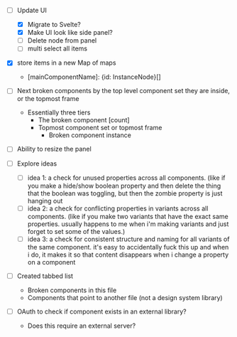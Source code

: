 - [ ] Update UI
  - [X] Migrate to Svelte?
  - [X] Make UI look like side panel?
  - [ ] Delete node from panel
  - [ ] multi select all items
- [X] store items in a new Map of maps
  - [mainComponentName]: {id: InstanceNode}[]
- [ ] Next broken components by the top level component set they are inside, or the topmost frame
  - Essentially three tiers
    -  The broken component [count]
      - Topmost component set or topmost frame
        - Broken component instance
- [ ] Ability to resize the panel

- [ ] Explore ideas
  - [ ] idea 1: a check for unused properties across all components. (like if you make a hide/show boolean property and then delete the thing that the boolean was toggling, but then the zombie property is just hanging out
  - [ ] idea 2: a check for conflicting properties in variants across all components. (like if you make two variants that have the exact same properties. usually happens to me when i'm making variants and just forget to set some of the values.)
  - [ ] idea 3: a check for consistent structure and naming for all variants of the same component. it's easy to accidentally fuck this up and when i do, it makes it so that content disappears when i change a property on a component

- [ ] Created tabbed list
  - Broken components in this file
  - Components that point to another file (not a design system library)

- [ ] OAuth to check if component exists in an external library?
  - Does this require an external server?
